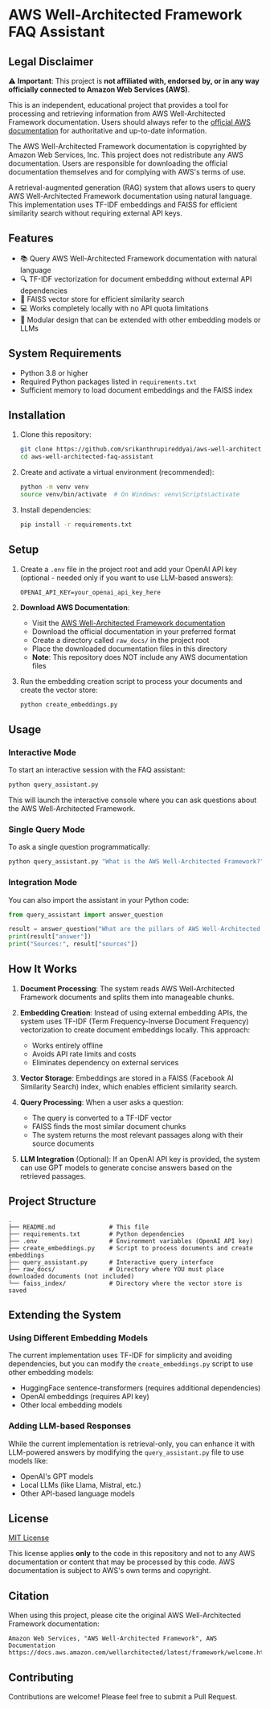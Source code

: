 # AWS Well-Architected Framework FAQ Assistant

## Legal Disclaimer

⚠️ **Important**: This project is **not affiliated with, endorsed by, or in any way officially connected to Amazon Web Services (AWS)**.

This is an independent, educational project that provides a tool for processing and retrieving information from AWS Well-Architected Framework documentation. Users should always refer to the [official AWS documentation](https://docs.aws.amazon.com/wellarchitected/latest/framework/welcome.html) for authoritative and up-to-date information.

The AWS Well-Architected Framework documentation is copyrighted by Amazon Web Services, Inc. This project does not redistribute any AWS documentation. Users are responsible for downloading the official documentation themselves and for complying with AWS's terms of use.

A retrieval-augmented generation (RAG) system that allows users to query AWS Well-Architected Framework documentation using natural language. This implementation uses TF-IDF embeddings and FAISS for efficient similarity search without requiring external API keys.

## Features

- 📚 Query AWS Well-Architected Framework documentation with natural language
- 🔍 TF-IDF vectorization for document embedding without external API dependencies
- 🚀 FAISS vector store for efficient similarity search
- 💻 Works completely locally with no API quota limitations
- 🧩 Modular design that can be extended with other embedding models or LLMs

## System Requirements

- Python 3.8 or higher
- Required Python packages listed in `requirements.txt`
- Sufficient memory to load document embeddings and the FAISS index

## Installation

1. Clone this repository:
   ```bash
   git clone https://github.com/srikanthrupireddyai/aws-well-architected-faq-assistant.git
   cd aws-well-architected-faq-assistant
   ```

2. Create and activate a virtual environment (recommended):
   ```bash
   python -m venv venv
   source venv/bin/activate  # On Windows: venv\Scripts\activate
   ```

3. Install dependencies:
   ```bash
   pip install -r requirements.txt
   ```

## Setup

1. Create a `.env` file in the project root and add your OpenAI API key (optional - needed only if you want to use LLM-based answers):
   ```
   OPENAI_API_KEY=your_openai_api_key_here
   ```

2. **Download AWS Documentation**:
   - Visit the [AWS Well-Architected Framework documentation](https://docs.aws.amazon.com/wellarchitected/latest/framework/welcome.html)
   - Download the official documentation in your preferred format
   - Create a directory called `raw_docs/` in the project root
   - Place the downloaded documentation files in this directory
   - **Note**: This repository does NOT include any AWS documentation files

3. Run the embedding creation script to process your documents and create the vector store:
   ```bash
   python create_embeddings.py
   ```

## Usage

### Interactive Mode

To start an interactive session with the FAQ assistant:

```bash
python query_assistant.py
```

This will launch the interactive console where you can ask questions about the AWS Well-Architected Framework.

### Single Query Mode

To ask a single question programmatically:

```bash
python query_assistant.py "What is the AWS Well-Architected Framework?"
```

### Integration Mode

You can also import the assistant in your Python code:

```python
from query_assistant import answer_question

result = answer_question("What are the pillars of AWS Well-Architected Framework?")
print(result["answer"])
print("Sources:", result["sources"])
```

## How It Works

1. **Document Processing**: The system reads AWS Well-Architected Framework documents and splits them into manageable chunks.

2. **Embedding Creation**: Instead of using external embedding APIs, the system uses TF-IDF (Term Frequency-Inverse Document Frequency) vectorization to create document embeddings locally. This approach:
   - Works entirely offline
   - Avoids API rate limits and costs
   - Eliminates dependency on external services

3. **Vector Storage**: Embeddings are stored in a FAISS (Facebook AI Similarity Search) index, which enables efficient similarity search.

4. **Query Processing**: When a user asks a question:
   - The query is converted to a TF-IDF vector
   - FAISS finds the most similar document chunks
   - The system returns the most relevant passages along with their source documents

5. **LLM Integration** (Optional): If an OpenAI API key is provided, the system can use GPT models to generate concise answers based on the retrieved passages.

## Project Structure

```
.
├── README.md               # This file
├── requirements.txt        # Python dependencies
├── .env                    # Environment variables (OpenAI API key)
├── create_embeddings.py    # Script to process documents and create embeddings
├── query_assistant.py      # Interactive query interface
├── raw_docs/               # Directory where YOU must place downloaded documents (not included)
└── faiss_index/            # Directory where the vector store is saved
```

## Extending the System

### Using Different Embedding Models

The current implementation uses TF-IDF for simplicity and avoiding dependencies, but you can modify the `create_embeddings.py` script to use other embedding models:

- HuggingFace sentence-transformers (requires additional dependencies)
- OpenAI embeddings (requires API key)
- Other local embedding models

### Adding LLM-based Responses

While the current implementation is retrieval-only, you can enhance it with LLM-powered answers by modifying the `query_assistant.py` file to use models like:

- OpenAI's GPT models
- Local LLMs (like Llama, Mistral, etc.)
- Other API-based language models

## License

[MIT License](LICENSE)

This license applies **only** to the code in this repository and not to any AWS documentation or content that may be processed by this code. AWS documentation is subject to AWS's own terms and copyright.

## Citation

When using this project, please cite the original AWS Well-Architected Framework documentation:

```
Amazon Web Services, "AWS Well-Architected Framework", AWS Documentation
https://docs.aws.amazon.com/wellarchitected/latest/framework/welcome.html
```

## Contributing

Contributions are welcome! Please feel free to submit a Pull Request.
